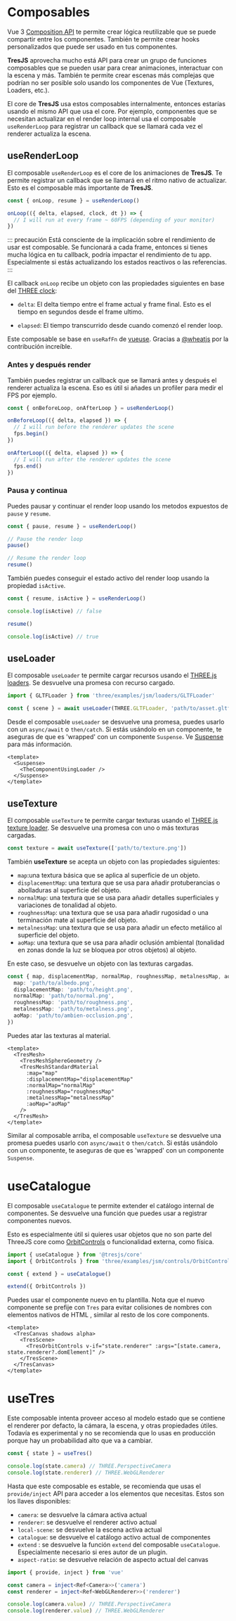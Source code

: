 # Composables

Vue 3 [Composition API](https://vuejs.org/guide/extras/composition-api-faq.html#what-is-composition-api) te permite crear lógica reutilizable que se puede compartir entre los componentes. También te permite crear hooks personalizados que puede ser usado en tus componentes.

**TresJS** aprovecha mucho está API para crear un grupo de funciones composables que se pueden usar para crear animaciones, interactuar con la escena y más. También te permite crear escenas más complejas que podrían no ser posible solo usando los componentes de Vue (Textures, Loaders, etc.).

El core de **TresJS** usa estos composables internalmente, entonces estarías usando el mismo API que usa el core. Por ejemplo, componentes que se necesitan actualizar en el render loop internal usa el composable `useRenderLoop` para registrar un callback que se llamará cada vez el renderer actualiza la escena.

## useRenderLoop

El composable `useRenderLoop` es el core de los animaciones de **TresJS**. Te permite registrar un callback que se llamará en el ritmo nativo de actualizar. Esto es el composable más importante de **TresJS**.

```ts
const { onLoop, resume } = useRenderLoop()

onLoop(({ delta, elapsed, clock, dt }) => {
  // I will run at every frame ~ 60FPS (depending of your monitor)
})
```

::: precaución
Está consciente de la implicación sobre el rendimiento de usar est composable. Se funcionará a cada frame, entonces si tienes mucha lógica en tu callback, podría impactar el rendimiento de tu app. Especialmente si estás actualizando los estados reactivos o las referencias. 
:::

El callback `onLoop` recibe un objeto con las propiedades siguientes en base del [THREE clock](https://threejs.org/docs/?q=clock#api/en/core/Clock):

- `delta`: El delta tiempo entre el frame actual y frame final. Esto es el tiempo en segundos desde el frame ultimo.
  
- `elapsed`: El tiempo transcurrido desde cuando comenzó el render loop.

Este composable se base en `useRafFn` de [vueuse](https://vueuse.org/core/useRafFn/). Gracias a [@wheatjs](https://github.com/orgs/Tresjs/people/wheatjs) por la contribución increíble.

### Antes y después render

También puedes registrar un callback que se llamará antes y después el renderer actualiza la escena. Eso es útil si añades un profiler para medir el FPS por ejemplo.

```ts
const { onBeforeLoop, onAfterLoop } = useRenderLoop()

onBeforeLoop(({ delta, elapsed }) => {
  // I will run before the renderer updates the scene
  fps.begin()
})

onAfterLoop(({ delta, elapsed }) => {
  // I will run after the renderer updates the scene
  fps.end()
})
```

### Pausa y continua

Puedes pausar y continuar el render loop usando los metodos expuestos de `pause` y `resume`.

```ts
const { pause, resume } = useRenderLoop()

// Pause the render loop
pause()

// Resume the render loop
resume()
```

También puedes conseguir el estado activo del render loop usando la propiedad `isActive`.

```ts
const { resume, isActive } = useRenderLoop()

console.log(isActive) // false

resume()

console.log(isActive) // true
```

## useLoader

El composable `useLoader` te permite cargar recursos usando el [THREE.js loaders](https://threejs.org/docs/#manual/en/introduction/Loading-3D-models). Se desvuelve una promesa con recurso cargado.

```ts
import { GLTFLoader } from 'three/examples/jsm/loaders/GLTFLoader'

const { scene } = await useLoader(THREE.GLTFLoader, 'path/to/asset.gltf')
```

Desde el composable `useLoader` se desvuelve una promesa, puedes usarlo con un `async/await` o `then/catch`. Si estás usándolo en un componente, te aseguras de que es 'wrapped' con un componente `Suspense`. Ve [Suspense](https://vuejs.org/guide/built-ins/suspense.html#suspense) para más información.

```vue
<template>
  <Suspense>
    <TheComponentUsingLoader />
  </Suspense>
</template>
```

## useTexture

El composable `useTexture` te permite cargar texturas usando el [THREE.js texture loader](https://threejs.org/docs/#api/en/loaders/TextureLoader). Se desvuelve una promesa con uno o más texturas cargadas.

```ts
const texture = await useTexture(['path/to/texture.png'])
```

También **useTexture** se acepta un objeto con las propiedades siguientes:

- `map`:una textura básica que se aplica al superficie de un objeto.
- `displacementMap`: una textura que se usa para añadir protuberancias o abolladuras al superficie del objeto.
- `normalMap`: una textura que se usa para añadir detalles superficiales y variaciones de tonalidad al objeto. 
- `roughnessMap`: una textura que se usa para añadir rugosidad o una terminación mate al superficie del objeto. 
- `metalnessMap`: una textura que se usa para añadir un efecto metálico al superficie del objeto.
- `aoMap`: una textura que se usa para añadir oclusión ambiental (tonalidad en zonas donde la luz se bloquea por otros objetos) al objeto.

En este caso, se desvuelve un objeto con las texturas cargadas.

```ts
const { map, displacementMap, normalMap, roughnessMap, metalnessMap, aoMap } = await useTexture({
  map: 'path/to/albedo.png',
  displacementMap: 'path/to/height.png',
  normalMap: 'path/to/normal.png',
  roughnessMap: 'path/to/roughness.png',
  metalnessMap: 'path/to/metalness.png',
  aoMap: 'path/to/ambien-occlusion.png',
})
```

Puedes atar las texturas al material.

```vue
<template>
  <TresMesh>
    <TresMeshSphereGeometry />
    <TresMeshStandardMaterial
      :map="map"
      :displacementMap="displacementMap"
      :normalMap="normalMap"
      :roughnessMap="roughnessMap"
      :metalnessMap="metalnessMap"
      :aoMap="aoMap"
    />
  </TresMesh>
</template>
```

Similar al composable arriba, el composable `useTexture` se desvuelve una promesa puedes usarlo con `async/await` o `then/catch`. Si estás usándolo con un componente, te aseguras de que es 'wrapped' con un componente `Suspense`.

# useCatalogue

El composable `useCatalogue` te permite extender el catálogo internal de componentes. Se desvuelve una función que puedes usar a registrar componentes nuevos.

Esto es especialmente útil si quieres usar objetos que no son parte del ThreeJS core como [OrbitControls](https://threejs.org/docs/#examples/en/controls/OrbitControls) o funcionalidad externa, como física.

```ts
import { useCatalogue } from '@tresjs/core'
import { OrbitControls } from 'three/examples/jsm/controls/OrbitControls'

const { extend } = useCatalogue()

extend({ OrbitControls })
```

Puedes usar el componente nuevo en tu plantilla. Nota que el nuevo componente se prefije con `Tres` para evitar colisiones de nombres con elementos nativos de HTML , similar al resto de los core components.

```vue
<template>
  <TresCanvas shadows alpha>
    <TresScene>
      <TresOrbitControls v-if="state.renderer" :args="[state.camera, state.renderer?.domElement]" />
    </TresScene>
  </TresCanvas>
</template>
```

# useTres <Badge type="warning" text="experimental" />

Este composable intenta proveer acceso al modelo estado que se contiene el renderer por defacto, la cámara, la escena, y otras propiedades útiles. Todavía es experimental y no se recomienda que lo usas en producción porque hay un probabilidad alto que va a cambiar.

```ts
const { state } = useTres()

console.log(state.camera) // THREE.PerspectiveCamera
console.log(state.renderer) // THREE.WebGLRenderer
```

Hasta que este composable es estable, se recomienda que usas el `provide/inject` API para acceder a los elementos que necesitas. Estos son los llaves disponibles:

- `camera`: se desvuelve la cámara activa actual
- `renderer`: se desvuelve el renderer activo actual
- `local-scene`: se desvuelve la escena activa actual
- `catalogue`: se desvuelve el catálogo activo actual de componentes
- `extend` : se desvuelve la función `extend` del composable `useCatalogue`. Especialmente necesario si eres autor de un plugin.
- `aspect-ratio`: se desvuelve relación de aspecto actual del canvas

```ts
import { provide, inject } from 'vue'

const camera = inject<Ref<Camera>>('camera')
const renderer = inject<Ref<WebGLRenderer>>('renderer')

console.log(camera.value) // THREE.PerspectiveCamera
console.log(renderer.value) // THREE.WebGLRenderer
```
